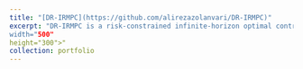 ```yaml
---
title: "[DR-IRMPC](https://github.com/alirezazolanvari/DR-IRMPC)"
excerpt: "DR-IRMPC is a risk-constrained infinite-horizon optimal control framework to solve these class of problems in an iterative manner.<br/><img src='/images/dr-irmpc.png'
width="500" 
height="300">"
collection: portfolio
---
```

